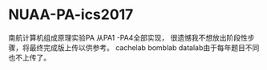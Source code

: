 # NUAA-PA-ics2017
南航计算机组成原理实验PA
从PA1 -PA4全部实现， 很遗憾我不想放出阶段性步骤，将最终完成版上传以供参考。
cachelab bomblab datalab由于每年题目不同也不上传了。
